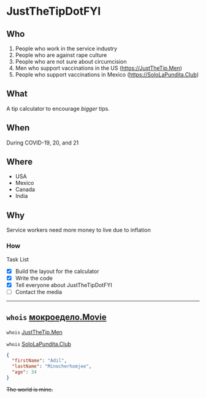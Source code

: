 # JustTheTipDotFYI

## Who

1. People who work in the service industry
2. People who are against rape culture
3. People who are not sure about circumcision
4. Men who support vaccinations in the US (https://JustTheTip.Men)
5. People who support vaccinations in Mexico (https://SoloLaPundita.Club)

## What

A tip calculator to encourage _bigger_ tips.

## When

During COVID-19, 20, and 21

## Where

- USA
- Mexico
- Canada
- India

## Why

Service workers need more money to live due to inflation

### How

Task List

- [x] Build the layout for the calculator
- [x] Write the code
- [x] Tell everyone about JustTheTipDotFYI
- [ ] Contact the media

---
`whois` [мокроедело.Movie](https://WetWorks.Movie)
---
`whois` [JustTheTip.Men](https://JustTheTip.Men)

`whois` [SoloLaPundita.Club](https://SoloLaPundita.Club)

```json
{
  "firstName": "Adil",
  "lastName": "Minocherhomjee",
  "age": 34
}
```

~~The world is mine.~~
